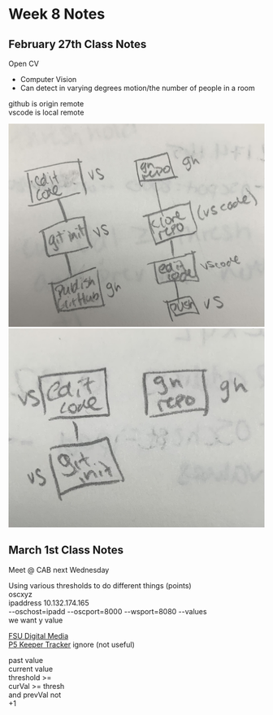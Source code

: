 # Week 8 Notes

## February 27th Class Notes

Open CV

* Computer Vision
* Can detect in varying degrees motion/the number of people in a room

github is origin remote  
vscode is local remote  

![GitHub](images/github.jpg)  
![VSCode](images/vscode.jpg)

## March 1st Class Notes

Meet @ CAB next Wednesday  

Using various thresholds to do different things (points)  
oscxyz  
ipaddress 10.132.174.165  
--oschost=ipadd --oscport=8000 --wsport=8080 --values  
we want y value  

[FSU Digital Media](https://github.com/FSUDigitalMedia)  
[P5 Keeper Tracker](https://github.com/FSUDigitalMedia) ignore (not useful)  

past value  
current value  
threshold >=  
curVal >= thresh  
and prevVal not  
+1  
